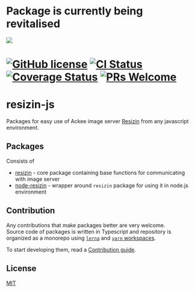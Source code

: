 # Package is currently being revitalised

![](http://static1.1.sqspcdn.com/static/f/207938/4844797/1258911333857/12345under.jpg)

# [![GitHub license](https://img.shields.io/badge/license-MIT-blue.svg)](https://github.com/AckeeCZ/resizin-js/blob/master/LICENSE) [![CI Status](https://img.shields.io/travis/com/AckeeCZ/resizin-js.svg?style=flat)](https://travis-ci.com/AckeeCZ/resizin-js) [![Coverage Status](https://coveralls.io/repos/github/AckeeCZ/resizin-js/badge.svg?branch=master)](https://coveralls.io/github/AckeeCZ/resizin-js?branch=master) [![PRs Welcome](https://img.shields.io/badge/PRs-welcome-brightgreen.svg)](https://reactjs.org/docs/how-to-contribute.html#your-first-pull-request)

# resizin-js

Packages for easy use of Ackee image server [Resizin](https://www.resizin.com) from any javascript environment.

## Packages

Consists of

* [resizin](packages/resizin/README.md) - core package containing base functions for communicating with image server
* [node-resizin](packages/node-resizin/README.md) - wrapper around `resizin` package for using it in node.js environment

## Contribution

Any contributions that make packages better are very welcome.   
Source code of packages is written in Typescript and repository is organized as a monorepo using [`lerna`](https://github.com/lerna/lerna) and [`yarn` workspaces](https://yarnpkg.com/lang/en/docs/workspaces/).

To start developing them, read a [Contribution guide](./Contribution).

## License

[MIT](http://opensource.org/licenses/MIT)
